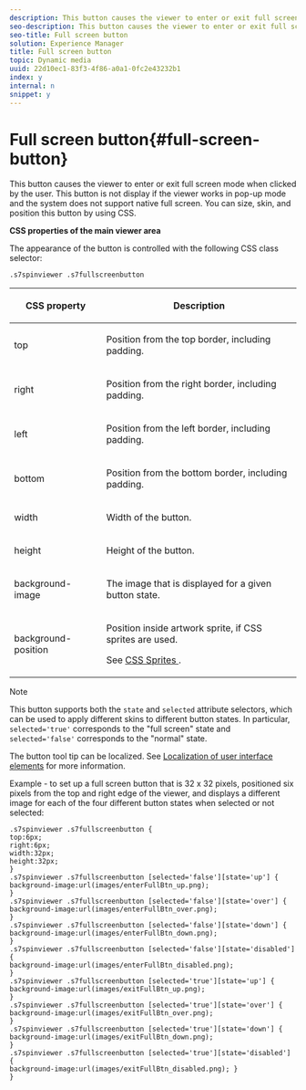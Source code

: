 ```yaml
---
description: This button causes the viewer to enter or exit full screen mode when clicked by the user. This button is not display if the viewer works in pop-up mode and the system does not support native full screen. You can size, skin, and position this button by using CSS.
seo-description: This button causes the viewer to enter or exit full screen mode when clicked by the user. This button is not display if the viewer works in pop-up mode and the system does not support native full screen. You can size, skin, and position this button by using CSS.
seo-title: Full screen button
solution: Experience Manager
title: Full screen button
topic: Dynamic media
uuid: 22d10ec1-83f3-4f86-a0a1-0fc2e43232b1
index: y
internal: n
snippet: y
---
```


# Full screen button{#full-screen-button}

This button causes the viewer to enter or exit full screen mode when clicked by the user. This button is not display if the viewer works in pop-up mode and the system does not support native full screen. You can size, skin, and position this button by using CSS.

<a id="section_061E550C1C1D4DB2BD663A898895B38C"></a>

**CSS properties of the main viewer area**

The appearance of the button is controlled with the following CSS class selector:

```
.s7spinviewer .s7fullscreenbutton
```

<table id="table_94EE3F5BBE4547C0B4943471CEE7EDE4"> 
 <thead> 
  <tr> 
   <th colname="col1" class="entry"> <p> CSS property </p> </th> 
   <th colname="col2" class="entry"> <p>Description </p> </th> 
  </tr> 
 </thead>
 <tbody> 
  <tr> 
   <td colname="col1"> <p> <span class="codeph"> top </span> </p> </td> 
   <td colname="col2"> <p>Position from the top border, including padding. </p> </td> 
  </tr> 
  <tr> 
   <td colname="col1"> <p> <span class="codeph"> right </span> </p> </td> 
   <td colname="col2"> <p>Position from the right border, including padding. </p> </td> 
  </tr> 
  <tr> 
   <td colname="col1"> <p> <span class="codeph"> left </span> </p> </td> 
   <td colname="col2"> <p>Position from the left border, including padding. </p> </td> 
  </tr> 
  <tr> 
   <td colname="col1"> <p> <span class="codeph"> bottom </span> </p> </td> 
   <td colname="col2"> <p>Position from the bottom border, including padding. </p> </td> 
  </tr> 
  <tr> 
   <td colname="col1"> <p> <span class="codeph"> width </span> </p> </td> 
   <td colname="col2"> <p>Width of the button. </p> </td> 
  </tr> 
  <tr> 
   <td colname="col1"> <p> <span class="codeph"> height </span> </p> </td> 
   <td colname="col2"> <p>Height of the button. </p> </td> 
  </tr> 
  <tr> 
   <td colname="col1"> <p> <span class="codeph"> background-image </span> </p> </td> 
   <td colname="col2"> <p>The image that is displayed for a given button state. </p> </td> 
  </tr> 
  <tr> 
   <td colname="col1"> <p> <span class="codeph"> background-position </span> </p> </td> 
   <td colname="col2"> <p>Position inside artwork sprite, if CSS sprites are used. </p> <p>See <a href="../../../c-html5-s7-aem-asset-viewers/c-html5-spin-viewer-about/c-html5-spin-viewer-customizingviewer/c-html5-spin-viewer-customizingviewer.md#section-b671c70acf284cb0aea678c2d2e4babc" format="dita" scope="local"> CSS Sprites </a>. </p> </td> 
  </tr> 
 </tbody> 
</table>

>[!NOTE]
>
>This button supports both the `state` and `selected` attribute selectors, which can be used to apply different skins to different button states. In particular, `selected='true'` corresponds to the "full screen" state and `selected='false'` corresponds to the "normal" state.

The button tool tip can be localized. See [Localization of user interface elements](../../../c-html5-s7-aem-asset-viewers/c-html5-spin-viewer-about/c-html5-spin-viewer-localization.md#concept-e35c15c9e82648328806cdc6aa255d98) for more information.

Example - to set up a full screen button that is 32 x 32 pixels, positioned six pixels from the top and right edge of the viewer, and displays a different image for each of the four different button states when selected or not selected:

```
.s7spinviewer .s7fullscreenbutton { 
top:6px; 
right:6px; 
width:32px; 
height:32px; 
} 
.s7spinviewer .s7fullscreenbutton [selected='false'][state='up'] { 
background-image:url(images/enterFullBtn_up.png); 
} 
.s7spinviewer .s7fullscreenbutton [selected='false'][state='over'] {  
background-image:url(images/enterFullBtn_over.png); 
} 
.s7spinviewer .s7fullscreenbutton [selected='false'][state='down'] {  
background-image:url(images/enterFullBtn_down.png); 
} 
.s7spinviewer .s7fullscreenbutton [selected='false'][state='disabled'] { 
background-image:url(images/enterFullBtn_disabled.png); 
} 
.s7spinviewer .s7fullscreenbutton [selected='true'][state='up'] {  
background-image:url(images/exitFullBtn_up.png); 
} 
.s7spinviewer .s7fullscreenbutton [selected='true'][state='over'] {  
background-image:url(images/exitFullBtn_over.png); 
} 
.s7spinviewer .s7fullscreenbutton [selected='true'][state='down'] {  
background-image:url(images/exitFullBtn_down.png); 
} 
.s7spinviewer .s7fullscreenbutton [selected='true'][state='disabled'] {  
background-image:url(images/exitFullBtn_disabled.png); } 
}
```

